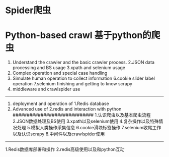 # Spider爬虫
Python-based crawl
基于python的爬虫
======================
1. Understand the crawler and the basic crawler process.
2.JSON data processing and BS usage
3.xpath and selenium usage
4. Complex operation and special case handling
5. Simulate human operation to collect information
6.cookie slider label operation
7.selenium finishing and getting to know scrapy
8. middleware and crawlspider use
-------------
1. deployment and operation of 1.Redis database
2. Advanced use of 2.redis and interaction with python
#############################
1.认识爬虫以及基本爬虫流程
2.JSON数据处理及BS使用
3.xpath以及selenium使用
4.复杂操作以及特殊情况处理
5.模拟人类操作采集信息
6.cookie滑块标签操作
7.selenium收尾工作以及认识scrapy
8.中间件以及crawlspider使用
-------------
1.Redis数据库部署和操作
2.redis高级使用以及和python互动
